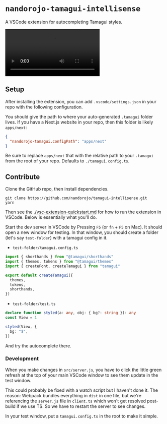 # `nandorojo-tamagui-intellisense`

A VSCode extension for autocompleting Tamagui styles.

<video src="https://user-images.githubusercontent.com/13172299/258659477-90e5faef-df4a-49d9-a647-3f1b2406bda0.mp4" >
  <source  src="https://user-images.githubusercontent.com/13172299/258659477-90e5faef-df4a-49d9-a647-3f1b2406bda0.mp4" type="video/mp4">
</video>

## Setup

After installing the extension, you can add `.vscode/settings.json` in your repo with the following configuration.

You should give the path to where your auto-generated `.tamagui` folder lives. If you have a Next.js website in your repo, then this folder is likely `apps/next`:

```json
{
  "nandorojo-tamagui.configPath": "apps/next"
}
```

Be sure to replace `apps/next` that with the relative path to your `.tamagui` from the root of your repo. Defaults to `./tamagui.config.ts`.

## Contribute

Clone the GitHub repo, then install dependencies.

```
git clone https://github.com/nandorojo/tamagui-intellisense.git
yarn
```

Then see the [./vsc-extension-quickstart.md](./vsc-extension-quickstart.md) for how to run the extension in VSCode. Below is essentially what you'll do.

Start the dev server in VSCode by Pressing `F5` (or `fn` + `F5` on Mac). It should open a new window for testing. In that window, you should create a folder (let's say `test-folder`) with a tamagui config in it.

- `test-folder/tamagui.config.ts`

```ts
import { shorthands } from "@tamagui/shorthands"
import { themes, tokens } from "@tamagui/themes"
import { createFont, createTamagui } from "tamagui"

export default createTamagui({
  themes,
  tokens,
  shorthands,
})
```

- `test-folder/test.ts`

```ts
declare function styled(a: any, obj: { bg?: string }): any
const View = 1

styled(View, {
  bg: "$",
})
```

And try the autocomplete there.

### Development

When you make changes in `src/server.js`, you have to click the little green refresh at the top of your main VSCode window to see them update in the test window.

This could probably be fixed with a watch script but I haven't done it. The reason: Webpack bundles everything in `dist` in one file, but we're referencing the `server.js` file in `client.ts` which won't get resolved post-build if we use TS. So we have to restart the server to see changes.

In your test window, put a `tamagui.config.ts` in the root to make it simple.
